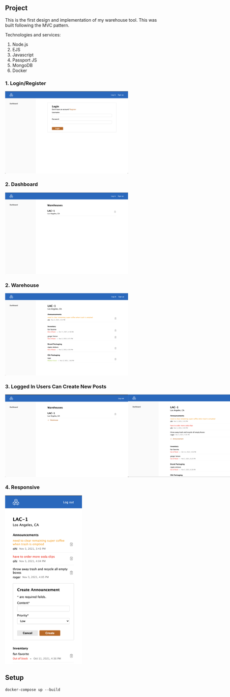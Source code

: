 ## Project
This is the first design and implementation of my warehouse tool. This was built following the MVC pattern.

Technologies and services: 
1. Node.js
2. EJS
3. Javascript
4. Passport JS
5. MongoDB 
6. Docker

### 1. Login/Register

<img src="/demo/login.png" alt="login screen" style="width: 400px;" />

### 2. Dashboard

<img src="demo/dashboard.png" alt="dashboard screen" style="width: 400px;" />

### 2. Warehouse

<img src="/demo/warehouse.png" alt="warehouse screen" style="width: 400px;" />

### 3. Logged In Users Can Create New Posts

<div style="display: flex">
  <img src="/demo/dashboard-in.png" alt="" style="width: 400px;" >
  <img src="/demo/warehouse-in.png" alt="" style="width: 400px;" >
</div>

### 4. Responsive

<img src="/demo/responsive.png" alt="mobile view" style="width: 250px;">

## Setup
```
docker-compose up --build
```
